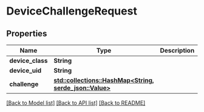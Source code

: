 # DeviceChallengeRequest

## Properties

Name | Type | Description | Notes
------------ | ------------- | ------------- | -------------
**device_class** | **String** |  | 
**device_uid** | **String** |  | 
**challenge** | [**std::collections::HashMap<String, serde_json::Value>**](serde_json::Value.md) |  | 

[[Back to Model list]](../README.md#documentation-for-models) [[Back to API list]](../README.md#documentation-for-api-endpoints) [[Back to README]](../README.md)


